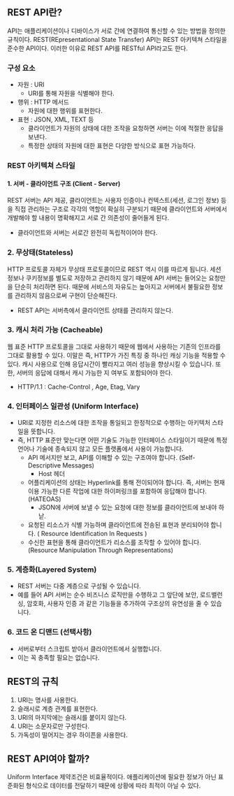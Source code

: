 ## REST API란? 
API는 애플리케이션이나 디바이스가 서로 간에 연결하여 통신할 수 있는 방법을 정의한 규칙이다. REST(REpresentational State Transfer) API는 REST 아키텍쳐 스타일을 준수한 API이다. 이러한 이유로 REST API를 RESTful API라고도 한다. 

### 구성 요소 
- 자원 : URI
	- URI를 통해 자원을 식별해야 한다.
- 행위 : HTTP 메서드 
	- 자원에 대한 행위를 표현한다.
- 표현 : JSON, XML, TEXT 등 
	- 클라이언트가 자원의 상태에 대한 조작을 요청하면 서버는 이에 적절한 응답을 보낸다.
	- 특정한 상태의 자원에 대한 표현은 다양한 방식으로 표현 가능하다. 


### REST 아키텍쳐 스타일 
#### 1.  서버 - 클라이언트 구조 (Client - Server)
REST 서버는 API 제공, 클라이언트는 사용자 인증이나 컨텍스트(세션, 로그인 정보) 등을 직접 관리하는 구조로 각각의 역할이 확실히 구분되기 때문에 클라이언트와 서버에서 개발해야 할 내용이 명확해지고 서로 간 의존성이 줄어들게 된다. 
- 클라이언트와 서버는 서로간 완전히 독립적이어야 한다.

### 2.  무상태(Stateless)
HTTP 프로토콜 자체가 무상태 프로토콜이므로 REST 역시 이를 따르게 됩니다.
세션 정보나 쿠키정보를 별도로 저장하고 관리하지 않기 때문에 API 서버는 들어오는 요청만을 단순히 처리하면 된다. 때문에 서비스의 자유도는 높아지고 서버에서 불필요한 정보를 관리하지 않음으로써 구현이 단순해진다.
- REST API는 서버측에서 클라이언트 상태를 관리하지 않는다.

### 3.  캐시 처리 가능 (Cacheable)
웹 표준 HTTP 프로토콜을 그대로 사용하기 때문에 웹에서 사용하는 기존의 인프라를 그대로 활용할 수 있다. 이말은 즉, HTTP가 가진 특징 중 하나인 캐싱 기능을 적용할 수 있다.
캐시 사용으로 인해 응답시간이 빨라지고 여러 성능을 향상시킬 수 있습니다. 또한, 서버의 응답에 대해서 캐시 가능한 지 여부도 포함되어야 한다.
- HTTP/1.1 : Cache-Control , Age, Etag, Vary

### 4. 인터페이스 일관성 (Uniform Interface)
-   URI로 지정한 리소스에 대한 조작을 통일되고 한정적으로 수행하는 아키텍처 스타일을 뜻합니다.
-   즉, HTTP 표준만 맞는다면 어떤 기술도 가능한 인터페이스 스타일이기 때문에 특정 언어나 기술에 종속되지 않고 모든 플랫폼에서 사용이 가능합니다.
	-   API 메서지만 보고, API를 이해할 수 있는 구조여야 합니다. (Self-Descriptive Messages)
		- Host 헤더 
	-   어플리케이션의 상태는 Hyperlink를 통해 전이되어야 합니다. 즉, 서버는 현재 이용 가능한 다른 작업에 대한 하이퍼링크를 포함하여 응답해야 합니다. (HATEOAS)
		- JSON에 서버에 보낼 수 있는 요청에 대한 정보를 클라이언트에 보내야 하낟.
	-   요청된 리소스가 식별 가능하며 클라이언트에 전송된 표현과 분리되어야 합니다. ( Resource Identification In Requests )
	-   수신한 표현을 통해 클라이언트가 리소스를 조작할 수 있어야 합니다.(Resource Manipulation Through Representations)


### 5. 계층화(Layered System)
-   REST 서버는 다중 계층으로 구성될 수 있습니다.
-   예를 들어 API 서버는 순수 비즈니스 로직만을 수행하고 그 앞단에 보안, 로드밸런싱, 암호화, 사용자 인증 과 같은 기능들을 추가하여 구조상의 유연성을 줄 수 있습니다.


### 6.  코드 온 디맨드 (선택사항)
-   서버로부터 스크립트 받아서 클라이언트에서 실행합니다.
-   이는 꼭 충족할 필요는 없습니다.


## REST의 규칙
1.  URI는 명사를 사용한다.
2.  슬래시로 계층 관계를 표현한다.
3.  URI의 마지막에는 슬래시를 붙이지 않는다.
4.  URI는 소문자로만 구성한다.
5.  가독성이 떨어지는 경우 하이픈을 사용한다.


## REST API여야 할까? 
Uniform Interface 제약조건은 비효율적이다. 애플리케이션에 필요한 정보가 아닌 표준화된 형식으로 데이터를 전달하기 때문에 상황에 따라 최적이 아닐 수 있다.
